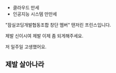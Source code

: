 - 클라우드 만세 
- 인공지능 시스템 만만세 

"잠실코딩개발협동조합 창단 멤버" 탠저린 프린스입니다.

제발 신이시여 제발 이제 좀 되게해주세요.

저 일주일 고생했어요.

<!--more-->

## 제발 살아나라


